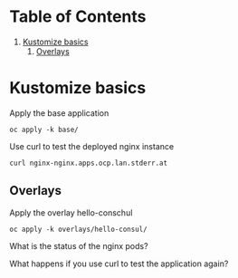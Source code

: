 
# Table of Contents

1.  [Kustomize basics](#org4b3d161)
    1.  [Overlays](#org3bf09ba)


<a id="org4b3d161"></a>

# Kustomize basics

Apply the base application

    oc apply -k base/

Use curl to test the deployed nginx instance

    curl nginx-nginx.apps.ocp.lan.stderr.at


<a id="org3bf09ba"></a>

## Overlays

Apply the overlay hello-conschul

    oc apply -k overlays/hello-consul/

What is the status of the nginx pods?

What happens if you use curl to test the application again?
